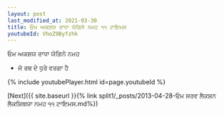 ```yaml
---
layout: post
last_modified_at: 2021-03-30
title: ਓਮ ਅਕਸ਼ਯ ਰਾਧਾ ਯੋਗਿਨੇ ਨਮਹ ੧੧ ਟਾਇਮਸ
youtubeId: VhoZ9Byfzhk
---
```

 
 
 ਓਮ ਅਕਸ਼ਯ ਰਾਧਾ ਯੋਗਿਨੇ ਨਮਹ  
 
 -  ਜੋ ਰਥ ਦੇ ਧੁਰੇ ਵਰਗਾ ਹੈ 
 
  
 
  
 
 
 
 
 
 


{% include youtubePlayer.html id=page.youtubeId %}
 
[Next]({{ site.baseurl }}{% link  split1/_posts/2013-04-28-ਓਮ ਸਰਵ ਲੈਕਸ਼ਨ ਲੈਕਸ਼ਿਥਯਾ ਨਮਹ ੧੧ ਟਾਇਮਸ.md%})
 
